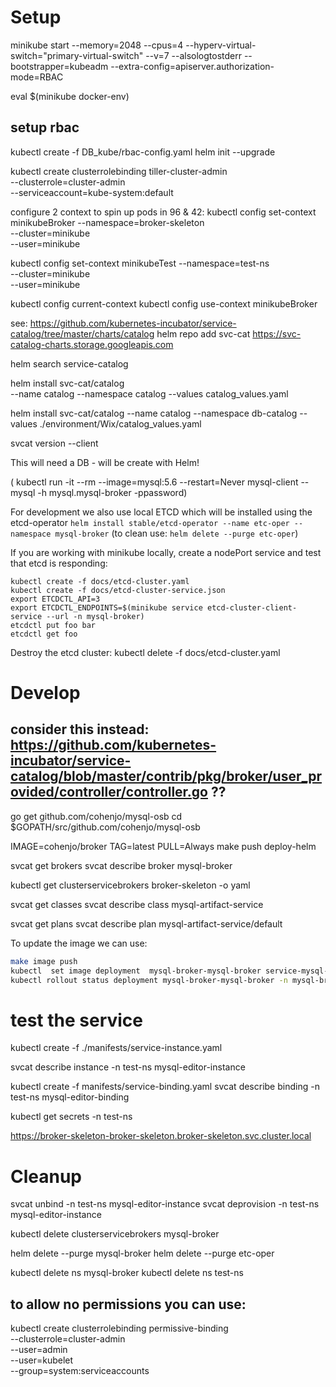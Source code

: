 

# Setup
minikube start  --memory=2048 --cpus=4 --hyperv-virtual-switch="primary-virtual-switch" --v=7 --alsologtostderr --bootstrapper=kubeadm --extra-config=apiserver.authorization-mode=RBAC

<!-- kubectl create clusterrolebinding add-on-cluster-admin --clusterrole=cluster-admin --serviceaccount=kube-system:default
minikube dashboard -->
eval $(minikube docker-env)

## setup rbac
<!-- kubectl create serviceaccount tiller --namespace kube-system -->
kubectl create -f DB_kube/rbac-config.yaml
helm init --upgrade
<!-- helm init --upgrade --tiller-tls-verify -->

kubectl create clusterrolebinding tiller-cluster-admin \
    --clusterrole=cluster-admin \
    --serviceaccount=kube-system:default

configure 2 context to spin up pods in 96 & 42:
kubectl config set-context minikubeBroker --namespace=broker-skeleton \
  --cluster=minikube \
  --user=minikube

kubectl config set-context minikubeTest --namespace=test-ns \
  --cluster=minikube \
  --user=minikube


kubectl config current-context
kubectl config use-context minikubeBroker


see: https://github.com/kubernetes-incubator/service-catalog/tree/master/charts/catalog
helm repo add svc-cat https://svc-catalog-charts.storage.googleapis.com

helm search service-catalog

helm install svc-cat/catalog \
    --name catalog --namespace catalog --values catalog_values.yaml


helm install svc-cat/catalog --name catalog --namespace db-catalog --values ./environment/Wix/catalog_values.yaml

<!-- curl -sLO https://download.svcat.sh/cli/latest/darwin/amd64/svcat
chmod +x ./svcat
mv ./svcat /usr/local/bin/
 -->
svcat version --client

This will need a DB - will be create with Helm! 
 <!-- kubectl create -f DB_kube/mysql-single.yaml -->
( kubectl run -it --rm --image=mysql:5.6 --restart=Never mysql-client -- mysql -h mysql.mysql-broker -ppassword)

<!-- in ~/Documents/mysql/orchestrator/deployment ==> deploy orchestrator -->

For development we also use local ETCD which will be installed using the etcd-operator
`helm install stable/etcd-operator --name etc-oper --namespace mysql-broker`
(to clean use: `helm delete --purge etc-oper`)

If you are working with minikube locally, create a nodePort service and test that etcd is responding:
```
kubectl create -f docs/etcd-cluster.yaml
kubectl create -f docs/etcd-cluster-service.json
export ETCDCTL_API=3
export ETCDCTL_ENDPOINTS=$(minikube service etcd-cluster-client-service --url -n mysql-broker)
etcdctl put foo bar
etcdctl get foo
```
Destroy the etcd cluster:
kubectl delete -f docs/etcd-cluster.yaml

# Develop


## consider this instead: https://github.com/kubernetes-incubator/service-catalog/blob/master/contrib/pkg/broker/user_provided/controller/controller.go ??

 go get github.com/cohenjo/mysql-osb
 cd $GOPATH/src/github.com/cohenjo/mysql-osb


<!-- IMAGE=cohenjo/broker TAG=latest make push deploy-helm -->
IMAGE=cohenjo/broker TAG=latest PULL=Always make push deploy-helm

svcat get brokers
svcat describe broker mysql-broker

kubectl get clusterservicebrokers broker-skeleton -o yaml

svcat get classes
svcat describe class mysql-artifact-service

svcat get plans
svcat describe plan mysql-artifact-service/default

To update the image we can use:
```bash
make image push
kubectl  set image deployment  mysql-broker-mysql-broker service-mysql-broker=cohenjo/broker:dcc0d48 --record -n mysql-broker
kubectl rollout status deployment mysql-broker-mysql-broker -n mysql-broker
```


# test the service


kubectl create -f ./manifests/service-instance.yaml

svcat describe instance -n test-ns mysql-editor-instance

kubectl create -f manifests/service-binding.yaml
svcat describe binding -n test-ns mysql-editor-binding

kubectl get secrets -n test-ns

https://broker-skeleton-broker-skeleton.broker-skeleton.svc.cluster.local

# Cleanup

<!-- kubectl delete -n test-ns servicebindings mysql-binding -->
<!-- kubectl delete -n test-ns serviceinstances mysql-instance -->

svcat unbind -n test-ns mysql-editor-instance
svcat deprovision -n test-ns mysql-editor-instance

kubectl delete clusterservicebrokers mysql-broker

helm delete --purge mysql-broker
helm delete --purge etc-oper

kubectl delete ns mysql-broker 
kubectl delete ns test-ns 




to allow no permissions you can use:
-----------------------------------
kubectl create clusterrolebinding permissive-binding \
  --clusterrole=cluster-admin \
  --user=admin \
  --user=kubelet \
  --group=system:serviceaccounts